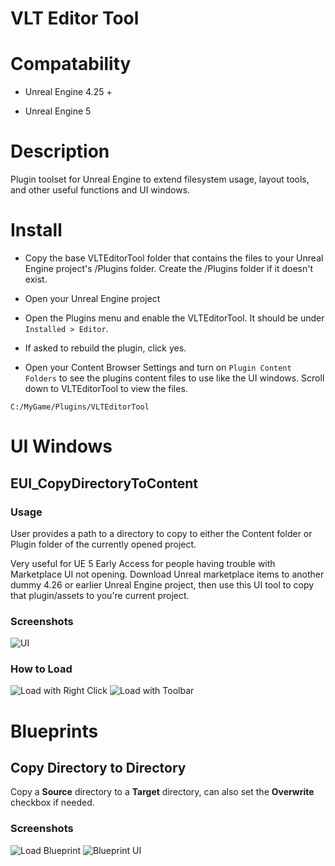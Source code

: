 # VLT Editor Tool

# Compatability

- Unreal Engine 4.25 +

- Unreal Engine 5



# Description

Plugin toolset for Unreal Engine to extend filesystem usage, layout tools, and other useful functions and UI windows.

# Install

- Copy the base VLTEditorTool folder that contains the files to your Unreal Engine project's /Plugins folder. Create the /Plugins folder if it doesn't exist.

- Open your Unreal Engine project
- Open the Plugins menu and enable the VLTEditorTool. It should be under ```Installed > Editor```.

- If asked to rebuild the plugin, click yes.
- Open your Content Browser Settings and turn on ```Plugin Content Folders``` to see the plugins content files to use like the UI windows. Scroll down to VLTEditorTool to view the files.

```C:/MyGame/Plugins/VLTEditorTool```

# UI Windows

## EUI_CopyDirectoryToContent
### Usage
User provides a path to a directory to copy to either the Content folder or Plugin folder of the currently opened project.

Very useful for UE 5 Early Access for people having trouble with Marketplace UI not opening. Download Unreal marketplace items to another dummy 4.26 or earlier Unreal Engine project, then use this UI tool to copy that plugin/assets to you're current project.

### Screenshots
<img src="imgs/EUI_CopyDirContent_03.png"  alt="UI">

### How to Load

<img src="imgs/EUI_CopyDirContent_01.png" alt="Load with Right Click" >

<img src="imgs/EUI_CopyDirContent_02.png" alt="Load with Toolbar" >
<br>

# Blueprints

## Copy Directory to Directory
Copy a **Source** directory to a **Target** directory, can also set the **Overwrite** checkbox if needed.

### Screenshots
<img src="imgs/BP_CopyDirtoDir_01.png"  alt="Load Blueprint">
<img src="imgs/BP_CopyDirtoDir_02.png"  alt="Blueprint UI">

